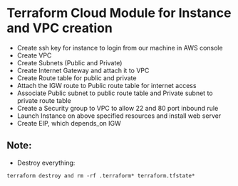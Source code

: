 # Terraform Cloud Module for Instance and VPC creation
- Create ssh key for instance to login from our machine in AWS console
- Create VPC
- Create Subnets (Public and Private)
- Create Internet Gateway and attach it to VPC
- Create Route table for public and private
- Attach the IGW route to Public route table for internet access
- Associate Public subnet to public route table and Private subnet to private route table
- Create a Security group to VPC to allow 22 and 80 port inbound rule
- Launch Instance on above specified resources and install web server
- Create EIP, which depends_on IGW
## Note:
- Destroy everything:
```
terraform destroy and rm -rf .terraform* terraform.tfstate*
```
